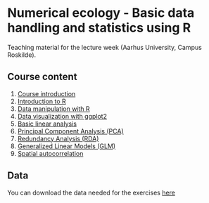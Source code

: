 # Numerical ecology - Basic data handling and statistics using R

Teaching material for the lecture week (Aarhus University, Campus Roskilde).

## Course content

1. [Course introduction](./01_introduction_course.html)
2. [Introduction to R](./02_introduction_r.html)
3. [Data manipulation with R](./03_introduction_data_manipulation.html)
4. [Data visualization with ggplot2](./04_introduction_ggplot2.html)
5. [Basic linear analysis](./05_introduction_basic_analysis.html)
6. [Principal Component Analysis (PCA)](./06_pca.html)
7. [Redundancy Analysis (RDA)](./07_rda.html)
8. [Generalized Linear Models (GLM)](./08_glm.html)
9. [Spatial autocorrelation](./09_spatial_autocorrelation.html)

## Data

You can download the data needed for the exercises [here](https://github.com/PMassicotte/stats-denmark-2019/raw/master/data.zip)